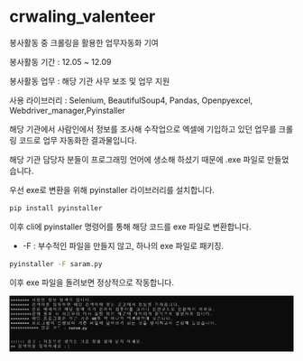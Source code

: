 # crwaling_valenteer
봉사활동 중 크롤링을 활용한 업무자동화 기여


봉사활동 기간 : 12.05 ~ 12.09

봉사활동 업무 : 해당 기관 사무 보조 및 업무 지원

사용 라이브러리 : Selenium, BeautifulSoup4, Pandas, Openpyexcel, Webdriver_manager,Pyinstaller

해당 기관에서 사람인에서 정보를 조사해 수작업으로 엑셀에 기입하고 있던 업무를 크롤링 코드로 업무 자동화한 결과물입니다.

해당 기관 담당자 분들이 프로그래밍 언어에 생소해 하셨기 때문에 .exe 파일로 만들었습니다.

우선 exe로 변환을 위해 pyinstaller 라이브러리를 설치합니다.

```bash
pip install pyinstaller
```

이후 cli에 pyinstaller 명령어를 통해 해당 코드를 exe 파일로 변환합니다.

- -F : 부수적인 파일을 만들지 않고, 하나의 exe 파일로 패키징.

```bash
pyinstaller -F saram.py
```

이후 exe 파일을 돌려보면 정상적으로 작동합니다.

![program_img](./Untitled.png)
